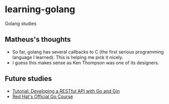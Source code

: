 # learning-golang
Golang studies


## Matheus's thoughts

* So far, golang has several callbacks to C (the first serious programming language I learned). This is helping me pick it nicely.
* I guess this makes sense as Ken Thompson was one of its designers.


## Future studies
* [Tutorial: Developing a RESTful API with Go and Gin](https://go.dev/doc/tutorial/web-service-gin)
* [Red Hat's Official Go Course](https://github.com/RedHatOfficial/GoCourse)